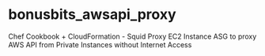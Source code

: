 # bonusbits_awsapi_proxy
Chef Cookbook + CloudFormation - Squid Proxy EC2 Instance ASG to proxy AWS API from Private Instances without Internet Access
